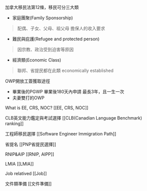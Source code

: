 
加拿大移民法第12條，移民可分三大類
- 家庭團聚(Family Sponsorship)
>配偶、子女、父母、祖父母
>擔保人的收入要求

- 難民與庇護(Refugee and protected person)
>因宗教、政治受到迫害等原因

- 經濟類(Economic Class)
>聯邦、省提民都在此類
>economically established

OWP開放工簽獲取途徑
- 畢業後的PGWP
  畢業後180天內申請
  最長3年，且一生一次
- 夫妻雙打的OWP



What is EE, CRS, NOC?
[[EE, CRS, NOC]]

CLB英文能力鑑定與考試選擇
[[CLB(Canadian Language Benchmark) ranking]]

工程師移民選擇
[[Software Engineer Immigration Path]]

省提名
[[PNP省提民選擇]]

RNIP&AIP
[[RNIP, AIPP]]

LMIA
[[LMIA]]

Job relatived
[[Job]]

文件類準備
[[文件準備]]

